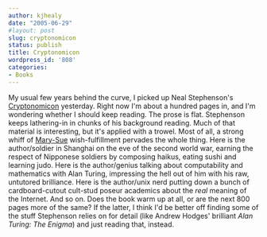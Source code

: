 ```yaml
---
author: kjhealy
date: "2005-06-29"
#layout: post
slug: cryptonomicon
status: publish
title: Cryptonomicon
wordpress_id: '808'
categories:
- Books
---
```


My usual few years behind the curve, I picked up Neal Stephenson's [Cryptonomicon](http://www.amazon.com/exec/obidos/ASIN/0060512806/kieranhealysw-20/ref=nosim/) yesterday. Right now I'm about a hundred pages in, and I'm wondering whether I should keep reading. The prose is flat. Stephenson keeps lathering-in in chunks of his background reading. Much of that material is interesting, but it's applied with a trowel. Most of all, a strong whiff of [Mary-Sue](http://nielsenhayden.com/makinglight/archives/004188.html) wish-fulfillment pervades the whole thing. Here is the author/soldier in Shanghai on the eve of the second world war, earning the respect of Nipponese soldiers by composing haikus, eating sushi and learning judo. Here is the author/genius talking about computability and mathematics with Alan Turing, impressing the hell out of him with his raw, untutored brilliance. Here is the author/unix nerd putting down a bunch of cardboard-cutout cult-stud poseur academics about the *real* meaning of the Internet. And so on. Does the book warm up at all, or are the next 800 pages more of the same? If the latter, I think I'd be better off finding some of the stuff Stephenson relies on for detail (like Andrew Hodges' brilliant *Alan Turing: The Enigma*) and just reading that, instead.
